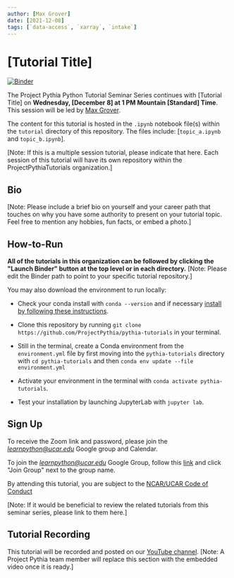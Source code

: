 ```yaml
---
author: [Max Grover]
date: [2021-12-08]
tags: [`data-access`, `xarray`, `intake`]
---
```



# [Tutorial Title]

[![Binder](https://mybinder.org/badge_logo.svg)](https://mybinder.org/v2/gh/ProjectPythiaTutorials/intake-esm-tuorial_2021_12_08/HEAD/)

The Project Pythia Python Tutorial Seminar Series continues with [Tutorial Title] on **Wednesday, [December 8] at 1 PM Mountain [Standard] Time**. This session will be led by [Max Grover](https://github.com/mgrover1).

The content for this tutorial is hosted in the `.ipynb` notebook file(s) within the `tutorial` directory of this repository. The files include: [`topic_a.ipynb` and `topic_b.ipynb`].

[Note: If this is a multiple session tutorial, please indicate that here. Each session of this tutorial will have its own repository within the ProjectPythiaTutorials organization.]


## Bio

[Note: Please include a brief bio on yourself and your career path that touches on why you have some authority to present on your tutorial topic. Feel free to mention any hobbies, fun facts, or embed a photo.]


## How-to-Run

**All of the tutorials in this organization can be followed by clicking the "Launch Binder" button at the top level or in each directory.** [Note: Please edit the Binder path to point to your specific tutorial repository.]

You may also download the environment to run locally:

- Check your conda install with `conda --version` and if necessary [install by following these instructions](https://docs.conda.io/en/latest/miniconda.html).

- Clone this repository by running `git clone https://github.com/ProjectPythia/pythia-tutorials` in your terminal.

- Still in the terminal, create a Conda environment from the `environment.yml` file by first moving into the `pythia-tutorials` directory with `cd pythia-tutorials` and then `conda env update --file environment.yml`

- Activate your environment in the terminal with `conda activate pythia-tutorials`.

- Test your installation by launching JupyterLab with `jupyter lab`.


## Sign Up

To receive the Zoom link and password, please join the *learnpython@ucar.edu* Google group and Calendar.

To join the *learnpython@ucar.edu* Google Group, follow this [link](https://groups.google.com/a/ucar.edu/g/learnpython/about) and click "Join Group" next to the group name.

By attending this tutorial, you are subject to the [NCAR/UCAR Code of Conduct](https://www.ucar.edu/who-we-are/ethics-integrity/codes-conduct.)

[Note: If it would be beneficial to review the related tutorials from this seminar series, please link to them here.]


## Tutorial Recording

This tutorial will be recorded and posted on our [YouTube channel](https://www.youtube.com/channel/UCoZPBqJal5uKpO8ZiwzavCw).
[Note: A Project Pythia team member will replace this section with the embedded video once it is ready.]
